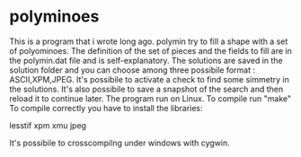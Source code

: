 # polyminoes

This is a program that i wrote long ago.
polymin try to fill a shape with a set of polyominoes.
The definition of the set of pieces and the fields to fill are in the polymin.dat file and is self-explanatory.
The solutions are saved in the solution folder and you can choose among three possibile format : ASCII,XPM,JPEG.
It's possibile to activate a check to find some simmetry in the solutions.
It's also possibile to save a snapshot of the search and then reload it to continue later.
The program run on Linux. To compile run "make"
To compile correctly you have to install the libraries:

lesstif
xpm
xmu
jpeg

It's possibile to crosscompilng under windows with cygwin.
